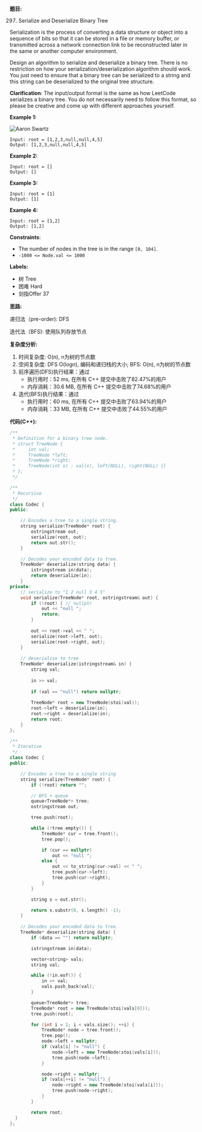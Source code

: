 **题目:**

297. Serialize and Deserialize Binary Tree

Serialization is the process of converting a data structure or object into a sequence of bits so that it can be stored in a file or memory buffer, or transmitted across a network connection link to be reconstructed later in the same or another computer environment.

Design an algorithm to serialize and deserialize a binary tree. There is no restriction on how your serialization/deserialization algorithm should work. You just need to ensure that a binary tree can be serialized to a string and this string can be deserialized to the original tree structure.

**Clarification**: The input/output format is the same as how LeetCode serializes a binary tree. You do not necessarily need to follow this format, so please be creative and come up with different approaches yourself.

**Example 1:**

![Aaron Swartz](https://assets.leetcode.com/uploads/2020/09/15/serdeser.jpg)
```
Input: root = [1,2,3,null,null,4,5]
Output: [1,2,3,null,null,4,5]
```

**Example 2:**
```
Input: root = []
Output: []
```

**Example 3:**
```
Input: root = [1]
Output: [1]
```

**Example 4:**
```
Input: root = [1,2]
Output: [1,2]
```

**Constraints**:
- The number of nodes in the tree is in the range ```[0, 104]```.
- ```-1000 <= Node.val <= 1000```

**Labels:**
- 树 Tree
- 困难 Hard
- 剑指Offer 37

**思路:**

递归法（pre-order): DFS

迭代法（BFS): 使用队列存放节点

**复杂度分析:**

1. 时间复杂度: O(n), n为树的节点数
2. 空间复杂度: DFS O(logn), 编码和递归栈的大小; BFS: O(n), n为树的节点数
3. 前序遍历(DFS)执行结果：通过
    - 执行用时：52 ms, 在所有 C++ 提交中击败了82.47%的用户
    - 内存消耗：30.6 MB, 在所有 C++ 提交中击败了74.68%的用户
4. 迭代(BFS)执行结果：通过
    - 执行用时：60 ms, 在所有 C++ 提交中击败了63.94%的用户
    - 内存消耗：33 MB, 在所有 C++ 提交中击败了44.55%的用户

**代码(C++):**
```C++
/**
 * Definition for a binary tree node.
 * struct TreeNode {
 *     int val;
 *     TreeNode *left;
 *     TreeNode *right;
 *     TreeNode(int x) : val(x), left(NULL), right(NULL) {}
 * };
 */

/**
 * Recursive
 */
class Codec {
public:

    // Encodes a tree to a single string.
    string serialize(TreeNode* root) {
        ostringstream out;
        serialize(root, out);
        return out.str();
    }

    // Decodes your encoded data to tree.
    TreeNode* deserialize(string data) {
        istringstream in(data);
        return deserialize(in);
    }
private:
    // serialize to "1 2 null 3 4 5"
    void serialize(TreeNode* root, ostringstream& out) {
        if (!root) { // nullptr
            out << "null ";
            return;
        }
        
        out << root->val << " ";
        serialize(root->left, out);
        serialize(root->right, out);
    }
    
    // deserialize to tree
    TreeNode* deserialize(istringstream& in) {
        string val;
        
        in >> val;
        
        if (val == "null") return nullptr;
        
        TreeNode* root = new TreeNode(stoi(val));
        root->left = deserialize(in);
        root->right = deserialize(in);
        return root;
    }
};

/**
 * Iterative
 */
class Codec {
public:

    // Encodes a tree to a single string
    string serialize(TreeNode* root) {
        if (!root) return "";

        // BFS + queue
        queue<TreeNode*> tree;
        ostringstream out;

        tree.push(root);

        while (!tree.empty()) {
            TreeNode* cur = tree.front();
            tree.pop();

            if (cur == nullptr)
                out << "null ";
            else {
                out << to_string(cur->val) << " ";
                tree.push(cur->left);
                tree.push(cur->right);
            }
        }

        string s = out.str();

        return s.substr(0, s.length() -1);
    }
  
    // Decodes your encoded data to tree.
    TreeNode* deserialize(string data) {
        if (data == "") return nullptr;

        istringstream in(data);

        vector<string> vals;
        string val;

        while (!in.eof()) {
            in >> val;
            vals.push_back(val);
        }

        queue<TreeNode*> tree;
        TreeNode* root = new TreeNode(stoi(vals[0]));
        tree.push(root);

        for (int i = 1; i < vals.size(); ++i) {
            TreeNode* node = tree.front();
            tree.pop();
            node->left = nullptr;
            if (vals[i] != "null") {
                node->left = new TreeNode(stoi(vals[i]));
                tree.push(node->left);
            }

            node->right = nullptr;      
            if (vals[++i] != "null") {
                node->right = new TreeNode(stoi(vals[i]));
                tree.push(node->right);
            }
        }

        return root;
  }   
};
```
